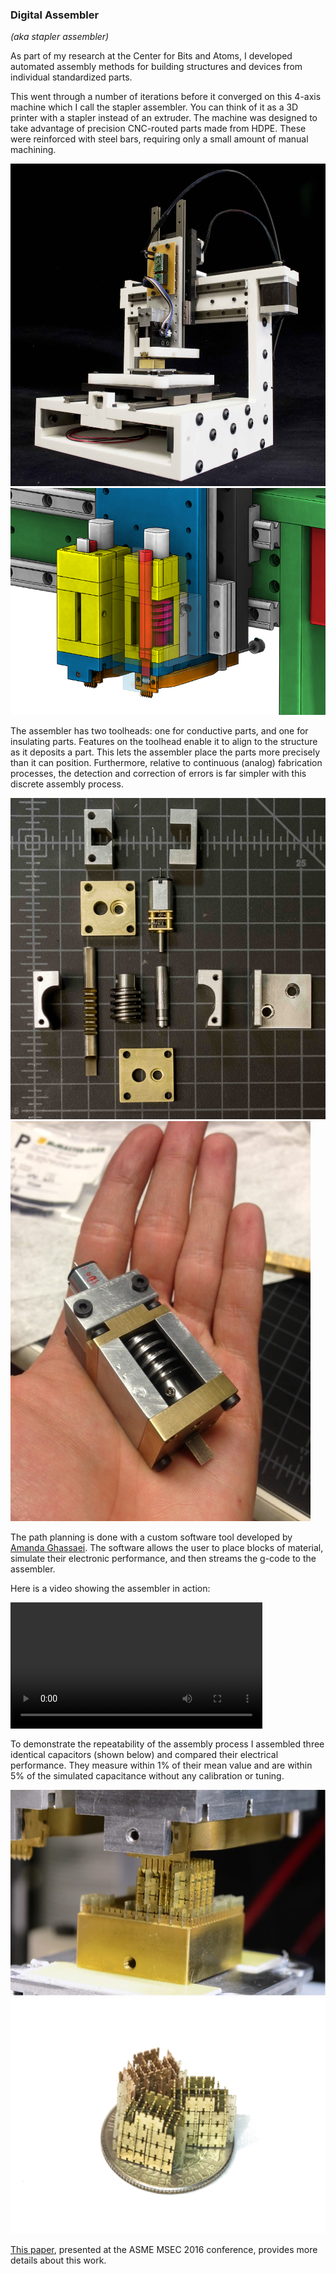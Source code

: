 <link rel="stylesheet" type="text/css" href="../../style.css">

### Digital Assembler

*(aka stapler assembler)*

As part of my research at the Center for Bits and Atoms, I developed automated assembly methods for building structures and devices from individual standardized parts.

This went through a number of iterations before it converged on this 4-axis machine which I call the stapler assembler. You can think of it as a 3D printer with a stapler instead of an extruder. The machine was designed to take advantage of precision CNC-routed parts made from HDPE. These were reinforced with steel bars, requiring only a small amount of manual machining.

<div class="image-row">
    <img src="content/stapler/images/assembler_gantry02.jpg">
    <img src="content/stapler/images/dual_stapler_section.png">
</div>

The assembler has two toolheads: one for conductive parts, and one for insulating parts. Features on the toolhead enable it to align to the structure as it deposits a part. This lets the assembler place the parts more precisely than it can position. Furthermore, relative to continuous (analog) fabrication processes, the detection and correction of errors is far simpler with this discrete assembly process. 

<div class="image-row">
    <img src="content/stapler/images/worm_gear_stapler01.jpg">
    <img src="content/stapler/images/worm_gear_stapler_hand.jpg">
</div>

The path planning is done with a custom software tool developed by [Amanda Ghassaei](https://github.com/amandaghassaei/DMDesign). The software allows the user to place blocks of material, simulate their electronic performance, and then streams the g-code to the assembler.

Here is a video showing the assembler in action:

<div class="image-row">
    <video src="content/stapler/video/dual_stapler_cut2_small.mp4" controls width="80%">
</div>

To demonstrate the repeatability of the assembly process I assembled three identical capacitors (shown below) and compared their electrical performance. They measure within 1% of their mean value and are within 5% of the simulated capacitance without any calibration or tuning.

<div class="image-row">
    <img src="content/stapler/images/dual_stapler_2capacitors.png">
    <img src="content/stapler/images/stapler_capacitors01_alpha.png">
</div>

[This paper](http://www.cba.mit.edu/docs/papers/16.07.msec.stapler.pdf), presented at the ASME MSEC 2016 conference, provides more details about this work.













